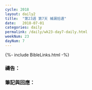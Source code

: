 ```yaml
---
cycle: 2018
layout: daily2
title:  "第23週 第7天 補漏拾遺"
date:   2018-07-01
categories: daily
permalink: /daily/wk23-day7-daily.html
weekNum: 23
dayNum: 7
---
```


{%- include BibleLinks.html -%}

### 禱告：

### 筆記與回應：
